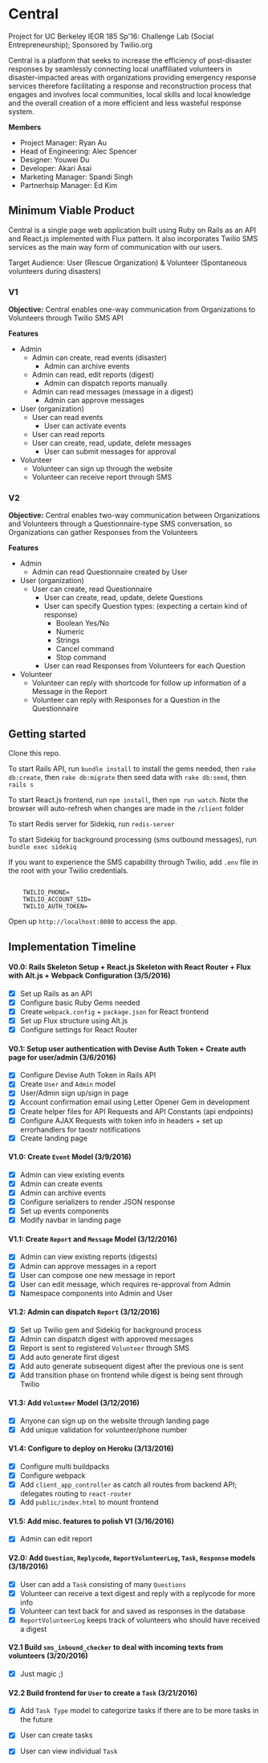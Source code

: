 # Central
Project for UC Berkeley IEOR 185 Sp'16: Challenge Lab (Social Entrepreneurship); Sponsored by Twilio.org

Central is a platform that seeks to increase the efficiency of post-disaster responses by seamlessly connecting local unaffiliated volunteers in disaster-impacted areas with organizations providing emergency response services therefore facilitating a response and reconstruction process that engages and involves local communities, local skills and local knowledge and the overall creation of a more efficient and less wasteful response system.

**Members**

- Project Manager: Ryan Au
- Head of Engineering: Alec Spencer
- Designer: Youwei Du
- Developer: Akari Asai
- Marketing Manager: Spandi Singh
- Partnerhsip Manager: Ed Kim

## Minimum Viable Product

Central is a single page web application built using Ruby on Rails as an API and React.js implemented with Flux pattern. It also incorporates Twilio SMS services as the main way form of communication with our users.

Target Audience: User (Rescue Organization) & Volunteer (Spontaneous volunteers during disasters)

### V1
**Objective:** Central enables one-way communication from Organizations to Volunteers through Twilio SMS API

**Features**
* Admin
	* Admin can create, read events (disaster)
		* Admin can archive events
	* Admin can read, edit reports (digest)
		* Admin can dispatch reports manually
	* Admin can read messages (message in a digest)
		* Admin can approve messages
* User (organization)
	* User can read events
		* User can activate events
	* User can read reports
	* User can create, read, update, delete messages
		* User can submit messages for approval
* Volunteer
	* Volunteer can sign up through the website
	* Volunteer can receive report through SMS

### V2
**Objective:** Central enables two-way communication between Organizations and Volunteers through a Questionnaire-type SMS conversation, so Organizations can gather Responses from the Volunteers

**Features**
* Admin
	* Admin can read Questionnaire created by User
* User (organization)
	* User can create, read Questionnaire
		* User can create, read, update, delete Questions
		* User can specify Question types: (expecting a certain kind of response)
			* Boolean Yes/No
			* Numeric
			* Strings
			* Cancel command
			* Stop command
		* User can read Responses from Volunteers for each Question
* Volunteer
	* Volunteer can reply with shortcode for follow up information of a Message in the Report
	* Volunteer can reply with Responses for a Question in the Questionnaire

## Getting started
Clone this repo.

To start Rails API, run `bundle install` to install the gems needed, then `rake db:create`, then `rake db:migrate` then seed data with `rake db:seed`, then `rails s`

To start React.js frontend, run `npm install`, then `npm run watch`. Note the browser will auto-refresh when changes are made in the `/client` folder

To start Redis server for Sidekiq, run `redis-server`

To start Sidekiq for background processing (sms outbound messages), run `bundle exec sidekiq`

If you want to experience the SMS capability through Twilio, add `.env` file in the root with your Twilio credentials.
<pre><code>
	TWILIO_PHONE=
	TWILIO_ACCOUNT_SID=
	TWILIO_AUTH_TOKEN=
</code></pre>

Open up `http://localhost:8080` to access the app.

## Implementation Timeline

####  V0.0: Rails Skeleton Setup + React.js Skeleton with React Router + Flux with Alt.js + Webpack Configuration (3/5/2016)

- [X] Set up Rails as an API
- [X] Configure basic Ruby Gems needed
- [X] Create `webpack.config` + `package.json` for React frontend
- [X] Set up Flux structure using Alt.js
- [X] Configure settings for React Router

####  V0.1: Setup user authentication with Devise Auth Token + Create auth page for user/admin (3/6/2016)

- [X] Configure Devise Auth Token in Rails API
- [X] Create `User` and `Admin` model
- [X] User/Admin sign up/sign in page
- [X] Account confirmation email using Letter Opener Gem in development
- [X] Create helper files for API Requests and API Constants (api endpoints)
- [X] Configure AJAX Requests with token info in headers + set up errorhandlers for taostr notifications
- [X] Create landing page

####  V1.0: Create `Event` Model (3/9/2016)

- [X] Admin can view existing events
- [X] Admin can create events
- [X] Admin can archive events
- [X] Configure serializers to render JSON response
- [X] Set up events components
- [X] Modify navbar in landing page

####  V1.1: Create `Report` and `Message` Model (3/12/2016)

- [X] Admin can view existing reports (digests)
- [X] Admin can approve messages in a report
- [X]	User can compose one new message in report
- [X] User can edit message, which requires re-approval from Admin
- [X] Namespace components into Admin and User

####  V1.2: Admin can dispatch `Report` (3/12/2016)

- [X] Set up Twilio gem and Sidekiq for background process
- [X] Admin can dispatch digest with approved messages
- [X] Report is sent to registered `Volunteer` through SMS
- [X]	Add auto generate first digest
- [X] Add auto generate subsequent digest after the previous one is sent
- [X] Add transition phase on frontend while digest is being sent through Twilio

####  V1.3: Add `Volunteer` Model (3/12/2016)

- [X] Anyone can sign up on the website through landing page
- [X] Add unique validation for volunteer/phone number

####  V1.4: Configure to deploy on Heroku (3/13/2016)

- [X] Configure multi buildpacks
- [X] Configure webpack
- [X] Add `client_app_controller` as catch all routes from backend API; delegates routing to `react-router`
- [X] Add `public/index.html` to mount frontend

#### V1.5: Add misc. features to polish V1 (3/16/2016)

- [X] Admin can edit report

#### V2.0: Add `Question`, `Replycode`, `ReportVolunteerLog`, `Task`, `Response` models (3/18/2016)

- [X] User can add a `Task` consisting of many `Questions`
- [X] Volunteer can receive a text digest and reply with a replycode for more info
- [X] Volunteer can text back for and saved as responses in the database
- [X] `ReportVolunteerLog` keeps track of volunteers who should have received a digest

#### V2.1 Build `sms_inbound_checker` to deal with incoming texts from volunteers (3/20/2016)

- [X] Just magic ;)

#### V2.2 Build frontend for `User` to create a `Task` (3/21/2016) 

- [X] Add `Task Type` model to categorize tasks if there are to be more tasks in the future
- [X] User can create tasks
- [X] User can view individual `Task`




























